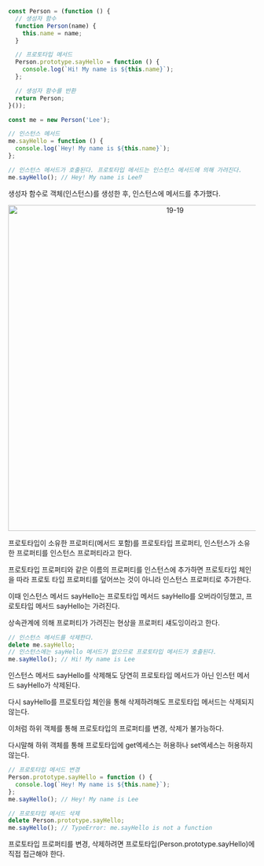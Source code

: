 ```jsx
const Person = (function () {
  // 생성자 함수
  function Person(name) {
    this.name = name;
  }

  // 프로토타입 메서드
  Person.prototype.sayHello = function () {
    console.log(`Hi! My name is ${this.name}`);
  };

  // 생성자 함수를 반환
  return Person;
}());

const me = new Person('Lee');

// 인스턴스 메서드
me.sayHello = function () {
  console.log(`Hey! My name is ${this.name}`);
};

// 인스턴스 메서드가 호출된다. 프로토타입 메서드는 인스턴스 메서드에 의해 가려진다.
me.sayHello(); // Hey! My name is Lee⁉️
```

생성자 함수로 객체(인스턴스)를 생성한 후, 인스턴스에 메서드를 추가했다.

<div align=center><img width="663" alt="19-19" src="https://github.com/user-attachments/assets/80e48381-3dde-4020-a475-8d8e0c035df5" /></div>

프로토타입이 소유한 프로퍼티(메서드 포함)를 프로토타입 프로퍼티, 인스턴스가 소유한 프로퍼티를 인스턴스 프로퍼티라고 한다.

프로토타입 프로퍼티와 같은 이름의 프로퍼티를 인스턴스에 추가하면 프로토타입 체인을 따라 프로토 타입 프로퍼티를 덮어쓰는 것이 아니라 인스턴스 프로퍼티로 추가한다.

이때 인스턴스 메서드 sayHello는 프로토타입 메서드 sayHello를 오버라이딩했고, 프로토타입 메서드 sayHello는 가려진다. 

상속관계에 의해 프로퍼티가 가려진는 현상을 프로퍼티 섀도잉이라고 한다.

```jsx
// 인스턴스 메서드를 삭제한다.
delete me.sayHello;
// 인스턴스에는 sayHello 메서드가 없으므로 프로토타입 메서드가 호출된다.
me.sayHello(); // Hi! My name is Lee
```

인스턴스 메서드 sayHello를 삭제해도 당연히 프로토타입 메서드가 아닌 인스턴 메서드 sayHello가 삭제된다.

다시 sayHello를  프로토타입 체인을 통해 삭제하려해도 프로토타입 메서드는 삭제되지 않는다.

이처럼 하위 객체를 통해 프로토타입의 프로퍼티를 변경, 삭제가 불가능하다.

다시말해 하위 객체를 통해 프로토타입에 get엑세스는 허용하나 set엑세스는 허용하지 않는다.

```jsx
// 프로토타입 메서드 변경
Person.prototype.sayHello = function () {
  console.log(`Hey! My name is ${this.name}`);
};
me.sayHello(); // Hey! My name is Lee

// 프로토타입 메서드 삭제
delete Person.prototype.sayHello;
me.sayHello(); // TypeError: me.sayHello is not a function
```

프로토타입 프로퍼티를 변경, 삭제하려면 프로토타입(Person.prototype.sayHello)에 직접 접근해야 한다.
